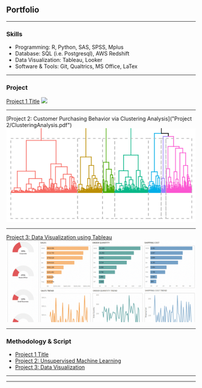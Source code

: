 ## Portfolio
---

### Skills

- Programming: R, Python, SAS, SPSS, Mplus
- Database: SQL (i.e. Postgresql), AWS Redshift
- Data Visualization: Tableau, Looker
- Software & Tools: Git, Qualtrics, MS Office, LaTex

---

### Project

[Project 1 Title](/sample_page)
<img src="images/dummy_thumbnail.jpg?small=true"/>

---
[Project 2: Customer Purchasing Behavior via Clustering Analysis]("Project 2/ClusteringAnalysis.pdf")
<img src="images/Clustering Analysis.png"/>

---
[Project 3: Data Visualization using Tableau](https://public.tableau.com/profile/yajun.jia#!/vizhome/shared/JGPZK2FRQ)
<img src="images/dashboard.png"/>

---

### Methodology & Script

- [Project 1 Title](http://example.com/)
- [Project 2: Unsupervised Machine Learning](https://github.com/YajunMiaJia/Jia-Portfolio/blob/master/Project%202/hierarchical%20clustering%20analysis.Rmd)
- [Project 3: Data Visualization](https://public.tableau.com/profile/yajun.jia#!/vizhome/shared/JGPZK2FRQ)

---




---
